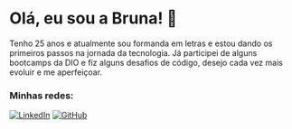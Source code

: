 # Olá, eu sou a Bruna! 👋
Tenho 25 anos e atualmente sou formanda em letras e estou dando os primeiros passos na jornada da tecnologia. Já participei de alguns bootcamps da DIO e fiz alguns desafios de código, desejo cada vez mais evoluir e me aperfeiçoar. 

### Minhas redes:
[![LinkedIn](https://img.shields.io/badge/LinkedIn-0077B5?style=for-the-badge&logo=linkedin&logoColor=white)](www.linkedin.com/in/brunasarmento/)
[![GitHub](https://img.shields.io/badge/GitHub-100000?style=for-the-badge&logo=github&logoColor=white)](https://github.com/Bruna-Sarmento)
